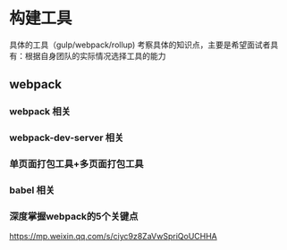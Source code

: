 
# 构建工具

具体的工具（gulp/webpack/rollup) 考察具体的知识点，主要是希望面试者具有：根据自身团队的实际情况选择工具的能力

## webpack

### webpack 相关

### webpack-dev-server 相关

### 单页面打包工具+多页面打包工具

### babel 相关

### 深度掌握webpack的5个关键点

https://mp.weixin.qq.com/s/ciyc9z8ZaVwSpriQoUCHHA

